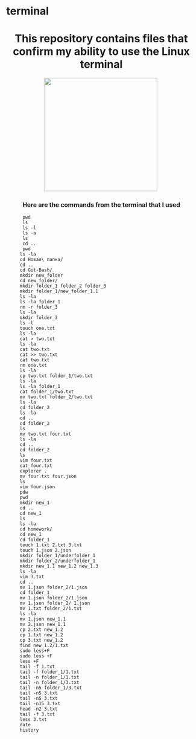 # terminal
<h1 align="center">This repository contains files that confirm my ability to use the Linux terminal</h1>

<div align="center">
  <img src="https://drive.google.com/uc?export=download&confirm=no_antivirus&id=1HQvXiDvZ27AnZSbYMZf8N9L41sEuddc9"  width="300" height="300"/>&nbsp;
</div>
<h3 align="center">Here are the commands from the terminal that I used</h3>

```
      pwd
      ls
      ls -l
      ls -a
      ls
      cd ..
      pwd
     ls -la
     cd Новая\ папка/
     cd ..
     cd Git-Bash/
     mkdir new_folder
     cd new_folder/
     mkdir folder_1 folder_2 folder_3
     mkdir folder_1/new_folder_1.1
     ls -la
     ls -la folder_1
     rm -r folder_3
     ls -la
     mkdir folder_3
     ls -l
     touch one.txt
     ls -la
     cat > two.txt
     ls -la
     cat two.txt
     cat >> two.txt
     cat two.txt
     rm one.txt
     ls -la
     cp two.txt folder_1/two.txt
     ls -la
     ls -la folder_1
     cat folder_1/two.txt
     mv two.txt folder_2/two.txt
     ls -la
     cd folder_2
     ls -la
     cd ..
     cd folder_2
     ls
     mv two.txt four.txt
     ls -la
     cd ..
     cd folder_2
     ls
     vim four.txt
     cat four.txt
     explorer .
     mv four.txt four.json
     ls
     vim four.json
     pdw
     pwd
     mkdir new_1
     cd ..
     cd new_1
     ls
     ls -la
     cd homework/
     cd new_1
     cd folder_1
     touch 1.txt 2.txt 3.txt
     touch 1.json 2.json
     mkdir folder_1/underfolder_1
     mkdir folder_2/underfolder_1
     mkdir new_1.1 new_1.2 new_1.3
     ls -la
     vim 3.txt
     cd ..
     mv 1.json folder_2/1.json
     cd folder_1
     mv 1.json folder_2/1.json
     mv 1.json folder_2/ 1.json
     mv 1.txt folder_2/1.txt
     ls -la
     mv 1.json new_1.1
     mv 2.json new_1.1
     cp 2.txt new_1.2
     cp 1.txt new_1.2
     cp 3.txt new_1.2
     find new_1.2/1.txt
     sudo less+F
     sudo less +F
     less +F
     tail -f 1.txt
     tail -f folder_1/1.txt
     tail -n folder_1/1.txt
     tail -n folder_1/3.txt
     tail -n5 folder_1/3.txt
     tail -n5 3.txt
     tail -n5 3.txt
     tail -n15 3.txt
     head -n2 3.txt
     tail -f 3.txt
     less 3.txt
     date
     history
```
